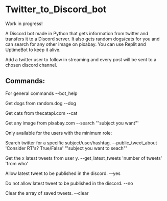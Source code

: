 # Twitter_to_Discord_bot
Work in progress!

A Discord bot made in Python that gets information from twitter and transfers it to a Discord server.
It also gets random dogs/cats for you and can search for any other image on pixabay.
You can use Replit and UptimeBot to keep it alive.

Add a twitter user to follow in streaming and every post will be sent to a chosen discord channel.

## Commands:

For general commands
--bot_help

Get dogs from random.dog
--dog

Get cats from thecatapi.com
--cat

Get any image from pixabay.com
--search '"subject you want"'

Only available for the users with the minimum role:


Search twitter for a specific subject/user/hashtag. 
--public_tweet_about 'Consider RT's? True/False' '"subject you want to seach"'

Get the x latest tweets from user y. 
--get_latest_tweets 'number of tweets' 'from who'

Allow latest tweet to be published in the discord.
--yes

Do not allow latest tweet to be published in the discord.
--no

Clear the array of saved tweets.
--clear

